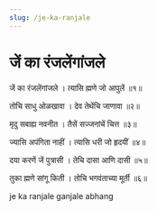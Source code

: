 ```yaml
---
slug: /je-ka-ranjale
---
```


# जें का रंजलेंगांजले

जें का रंजलेंगांजले ।
त्यासि ह्मणे जो आपुलें ॥१॥

तोचि साधु ओळखावा ।
देव तेथेंचि जाणावा ॥२॥

मृदु सबाह्य नवनीत ।
तैसें सज्जनांचें चित्त ॥३॥

ज्यासि अपंगिता नाहीं ।
त्यासि धरी जो हृदयीं ॥४॥

दया करणें जें पुत्रासी ।
तेचि दासा आणि दासी ॥५॥

तुका ह्मणे सांगू किती ।
तोचि भगवंताच्या मूर्ती ॥६॥





<span class='index-text'> je ka ranjale ganjale abhang</span>
